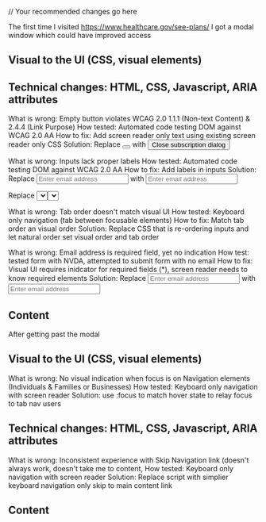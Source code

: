 // Your recommended changes go here

The first time I visited https://www.healthcare.gov/see-plans/
I got a modal window which could have improved access


## Visual to the UI (CSS, visual elements)

## Technical changes: HTML, CSS, Javascript, ARIA attributes
What is wrong: Empty button violates WCAG 2.0 1.1.1 (Non-text Content) & 2.4.4 (Link Purpose)
How tested: Automated code testing DOM against WCAG 2.0 AA
How to fix: Add screen reader only text using existing screen reader only CSS
Solution: Replace
<button class="prefix-overlay-close prefix-overlay-action-later" title="Close subscription dialog"></button>
with
<button class="prefix-overlay-close prefix-overlay-action-later" title="Close subscription dialog"><span class="sr-only">Close subscription dialog</span></button>

What is wrong: Inputs lack proper labels
How tested: Automated code testing DOM against WCAG 2.0 AA
How to fix: Add labels in inputs
Solution:
Replace
<input placeholder="Enter email address" name="e" type="email" id="prefix-emailInput" title="Enter email address">
with
<input placeholder="Enter email address" name="e" type="email" id="prefix-emailInput" aria-label="Enter email address">

Replace
<select name="q_23536" class="prefix-questionId">
with
<select name="q_23536" class="prefix-questionId" aria-label="Select State">

What is wrong: Tab order doesn't match visual UI
How tested: Keyboard only navigation (tab between focusable elements)
How to fix: Match tab order an visual order
Solution: Replace CSS that is re-ordering inputs and let natural order set visual order and tab order


What is wrong: Email address is required field, yet no indication
How test: tested form with NVDA, attempted to submit form with no email
How to fix: Visual UI requires inidcator for required fields (*), screen reader needs to know required elements
Solution: Replace
<input placeholder="Enter email address" name="e" type="email" id="prefix-emailInput" title="Enter email address">
with
<input placeholder="Enter email address" name="e" type="email" id="prefix-emailInput" title="Enter email address" aria-required="true">


## Content

After getting past the modal

## Visual to the UI (CSS, visual elements)
What is wrong: No visual indication when focus is on Navigation elements (Individuals & Families or Businesses)
How tested: Keyboard only navigation with screen reader
Solution: use :focus to match hover state to relay focus to tab nav users

## Technical changes: HTML, CSS, Javascript, ARIA attributes
What is wrong: Inconsistent experience with Skip Navigation link (doesn't always work, doesn't take me to content, 
How tested: Keyboard only navigation with screen reader
Solution: Replace script with simplier keyboard navigation only skip to main content link

## Content
